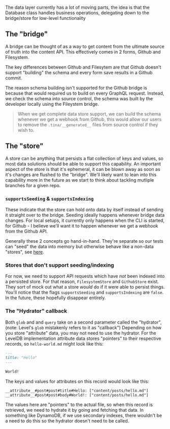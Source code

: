 The data layer currently has a lot of moving parts, the idea is that the Database class handles business operations, delegating down to the bridge/store for low-level functionality

## The "bridge"

A bridge can be thought of as a way to get content from the ultimate source of truth into the content API.
This effectively comes in 2 forms, Github and Filesystem.

The key differences between Github and Filesytem
are that Github doesn't support "building" the schema and every form save results in a Github commit.

The reason schema building isn't supported for the Github bridge is because that would required us to build on
every GraphQL request. Instead, we check the schema into source control, the schema was built by the developer
locally using the Fileystem bridge.

> When we get complete data store support, we can build the schema whenever we get a webhook from Github, this would allow our users to remove the `.tina/__generated__` files from source control if they wish to.

## The "store"

A store can be anything that persists a flat collection of keys and values, so
most data solutions should be able to support this capability. An important aspect of the store is that it's
ephemeral, it can be blown away as soon as it's changes are flushed to the "bridge". We'll likely want to
lean into this capability more in the future as we start to think about tackling mutliple branches for a given
repo.

### `supportsSeeding` & `supportsIndexing`

These indicate that the store can hold onto data by itself instead of sending it straight over to the bridge.
Seeding ideally happens whenever bridge data changes. For local setups, it currently only happens when the CLI
is started, for Github - I believe we'll want it to happen whenever we get a webhook from the Github API.

Generally these 2 concepts go hand-in-hand. They're separate so our tests can "seed" the data into memory
but otherwise behave like a non-data "stores", see [here](https://github.com/tinacms/tinacms/blob/main/packages/%40tinacms/graphql/src/spec/forestry-sample/requests.spec.ts#L20-L27).

### Stores that don't support seeding/indexing

For now, we need to support API requests which have _not_ been indexed into a persisted store. For that reason,
`FilesystemStore` and `GithubStore` exist. They sort of mock out what a store _would_ do if it were able to
persist things. You'll notice that the flags `supportsSeeding` and `supportsIndexing` are `false`. In the
future, these hopefully disappear entirely.

### The "Hydrator" callback

Both `glob` and and `query` take on a second parameter called the "hydrator", (note: Level's `glob` mistakenly refers to it as "callback")
Depending on how you store "attribute" data, you may not need to use the hydrator. For the LevelDB implementation
attribute data stores "pointers" to their respective records, so `hello-world.md` might look like this:

```md
---
title: "Hello"
---

World!
```

The keys and values for attributes on this record would look like this:

```
__attribute__#post#post#title#Hello: ["content/posts/hello.md"]
__attribute__#post#post#body#World!: ["content/posts/hello.md"]
```

The values here are "pointers" to the actual file, so when this record is retrieved, we need to hydrate
it by going and fetching that data. In something like DynamoDB, if we use secondary indexes, there wouldn't
be a need to do this so the hydrator doesn't need to be called.
